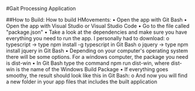 #Gait Processing Application 

##How to Build:
How to build HMovements:
•	Open the app with Git Bash
•	Open the app with Visual Studio or Visual Studio Code
•	Go to the file called "package.json"
•	Take a look at the dependencies and make sure you have everything you need to run the app. I personally had to download:
o	typescript -> type npm install -g typescript in Git Bash 
o	jquery -> type npm install jquery in Git Bash
•	Depending on your computer's operating system there will be some options. For a windows computer, the package you need is dist-win
•	In Git Bash type the command npm run dist-win, where dist-win is the name of the Windows Build Package
•	If everything goes smoothy, the result should look like this in Git Bash:
o	And now you will find a new folder in your app files that includes the built application
